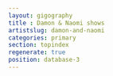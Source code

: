 ```yaml
---
layout: gigography
title : Damon & Naomi shows
artistslug: damon-and-naomi
categories: primary
section: topindex
regenerate: true
position: database-3
---
```


